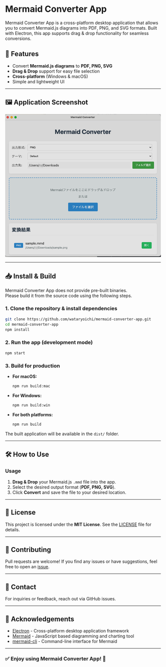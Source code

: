# Mermaid Converter App

Mermaid Converter App is a cross-platform desktop application that allows you to convert Mermaid.js diagrams into PDF, PNG, and SVG formats. Built with Electron, this app supports drag & drop functionality for seamless conversions.

## 🚀 Features
- Convert **Mermaid.js diagrams** to **PDF, PNG, SVG**
- **Drag & Drop** support for easy file selection
- **Cross-platform** (Windows & macOS)
- Simple and lightweight UI

---

## 🖼️ Application Screenshot

![Mermaid Converter App Screenshot](images/screenshot.png)

---

## 📥 Install & Build

Mermaid Converter App does not provide pre-built binaries.  
Please build it from the source code using the following steps.

### **1. Clone the repository & install dependencies**
```sh
git clone https://github.com/wataryoichi/mermaid-converter-app.git
cd mermaid-converter-app
npm install
```

### **2. Run the app (development mode)**
```sh
npm start
```

### **3. Build for production**
- **For macOS:**
  ```sh
  npm run build:mac
  ```
- **For Windows:**
  ```sh
  npm run build:win
  ```
- **For both platforms:**
  ```sh
  npm run build
  ```

The built application will be available in the `dist/` folder.

---

## 🛠 How to Use

### **Usage**
1. **Drag & Drop** your Mermaid.js `.mmd` file into the app.
2. Select the desired output format (**PDF, PNG, SVG**).
3. Click **Convert** and save the file to your desired location.

---

## 📜 License
This project is licensed under the **MIT License**. See the [LICENSE](./LICENSE) file for details.

---

## 🤝 Contributing
Pull requests are welcome! If you find any issues or have suggestions, feel free to open an [issue](https://github.com/wataryoichi/mermaid-converter-app/issues).

---

## 📧 Contact
For inquiries or feedback, reach out via GitHub issues.

---

## 🙏 Acknowledgements

- [Electron](https://www.electronjs.org/) - Cross-platform desktop application framework
- [Mermaid](https://mermaid.js.org/) - JavaScript based diagramming and charting tool
- [mermaid-cli](https://github.com/mermaid-js/mermaid-cli) - Command-line interface for Mermaid

---

### ✅ Enjoy using Mermaid Converter App! 🎉
